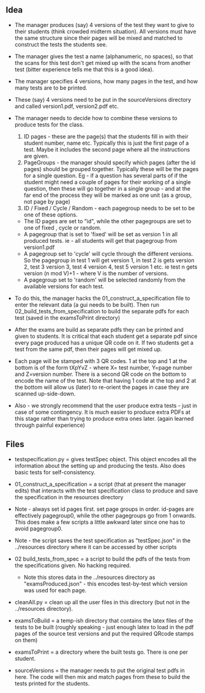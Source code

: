 ## Idea
* The manager produces (say) 4 versions of the test they want to give to their students (think crowded midterm situation). All versions must have the same structure since their pages will be mixed and matched to construct the tests the students see.

* The manager gives the test a name (alphanumeric, no spaces), so that the scans for this test don't get mixed up with the scans from another test (bitter experience tells me that this is a good idea).

* The manager specifies 4 versions, how many pages in the test, and how many tests are to be printed.

* These (say) 4 versions need to be put in the sourceVersions directory and called version1.pdf, version2.pdf etc.

* The manager needs to decide how to combine these versions to produce tests for the class.
  1. ID pages - these are the page(s) that the students fill in with their student number, name etc. Typically this is just the first page of a test. Maybe it includes the second page where all the instructions are given.
  2. PageGroups - the manager should specify which pages (after the id pages) should be grouped together. Typically these will be the pages for a single question. Eg - if a question has several parts of if the student might need a couple of pages for their working of a single question, then these will go together in a single group - and at the far end of the process they will be marked as one unit (as a group, not page by page)
  3. ID / Fixed / Cycle / Random - each pagegroup needs to be set to be one of these options.
   * The ID pages are set to "id", while the other pagegroups are set to one of fixed , cycle or random.
   * A pagegroup that is set to 'fixed' will be set as version 1 in all produced tests. ie - all students will get that pagegroup from version1.pdf
   * A pagegroup set to 'cycle' will cycle through the different versions. So the pagegroup in test 1 will get version 1, in test 2 is gets version 2, test 3 version 3, test 4 version 4, test 5 version 1 etc. ie test n gets version (n mod V)+1 - where V is the number of versions.
   * A pagegroup set to 'random' will be selected randomly from the available versions for each test.

* To do this, the manager hacks the 01_construct_a_specification file to enter the relevant data (a gui needs to be built). Then run 02_build_tests_from_specification to build the separate pdfs for each test (saved in the examsToPrint directory)

* After the exams are build as separate pdfs they can be printed and given to students. It is critical that each student get a separate pdf since every page produced has a unique QR code on it. If two students get a test from the same pdf, then their pages will get mixed up.

* Each page will be stamped with 3 QR codes. 1 at the top and 1 at the bottom is of the form tXpYvZ - where X= test number, Y=page number and Z=version number. There is a second QR code on the bottom to encode the name of the test. Note that having 1 code at the top and 2 at the bottom will allow us (later) to re-orient the pages in case they are scanned up-side-down.

* Also - we strongly recommend that the user produce extra tests - just in case of some contingency. It is much easier to produce extra PDFs at this stage rather than trying to produce extra ones later. (again learned through painful experience)

## Files
* testspecification.py = gives testSpec object. This object encodes all the information about the setting up and producing the tests. Also does basic tests for self-consistency.

* 01_construct_a_specification = a script (that at present the manager edits) that interacts with the test specification class to produce and save the specification in the resources directory
 * Note - always set id pages first. set page groups in order. id-pages are effectively pagegroup0, while the other pagegroups go from 1 onwards. This does make a few scripts a little awkward later since one has to avoid pagegroup0.
 * Note - the script saves the test specification as "testSpec.json" in the ../resources directory where it can be accessed by other scripts

* 02 build_tests_from_spec = a script to build the pdfs of the tests from the specifications given. No hacking required.
  * Note this stores data in the ../resources directory as "examsProduced.json" - this encodes test-by-test which version was used for each page.

* cleanAll.py = clean up all the user files in this directory (but not in the ../resources directory).

* examsToBuild = a temp-ish directory that contains the latex files of the tests to be built (roughly speaking - just enough latex to load in the pdf pages of the source test versions and put the required QRcode stamps on them)

* examsToPrint = a directory where the built tests go. There is one per student.

* sourceVersions = the manager needs to put the original test pdfs in here. The code will then mix and match pages from these to build the tests printed for the students.
